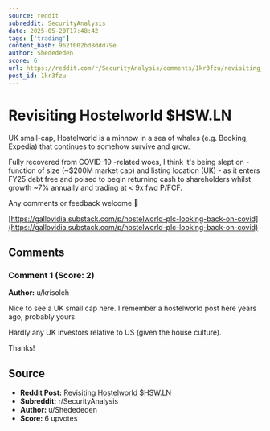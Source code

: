 ```yaml
---
source: reddit
subreddit: SecurityAnalysis
date: 2025-05-20T17:48:42
tags: ['trading']
content_hash: 962f002bd8ddd79e
author: Shedededen
score: 6
url: https://reddit.com/r/SecurityAnalysis/comments/1kr3fzu/revisiting_hostelworld_hswln/
post_id: 1kr3fzu
---
```


# Revisiting Hostelworld $HSW.LN

UK small-cap, Hostelworld is a minnow in a sea of whales (e.g. Booking, Expedia) that continues to somehow survive and grow.

Fully recovered from COVID-19 -related woes, I think it's being slept on - function of size (\~$200M market cap) and listing location (UK) - as it enters FY25 debt free and poised to begin returning cash to shareholders whilst growth \~7% annually and trading at < 9x fwd P/FCF.

Any comments or feedback welcome 🙂

[https://gallovidia.substack.com/p/hostelworld-plc-looking-back-on-covid](https://gallovidia.substack.com/p/hostelworld-plc-looking-back-on-covid)

## Comments

### Comment 1 (Score: 2)

**Author:** u/krisolch

Nice to see a UK small cap here. I remember a hostelworld post here years ago, probably yours.

Hardly any UK investors relative to US (given the house culture).

Thanks!

## Source

- **Reddit Post:** [Revisiting Hostelworld $HSW.LN](https://reddit.com/r/SecurityAnalysis/comments/1kr3fzu/revisiting_hostelworld_hswln/)
- **Subreddit:** r/SecurityAnalysis
- **Author:** u/Shedededen
- **Score:** 6 upvotes
